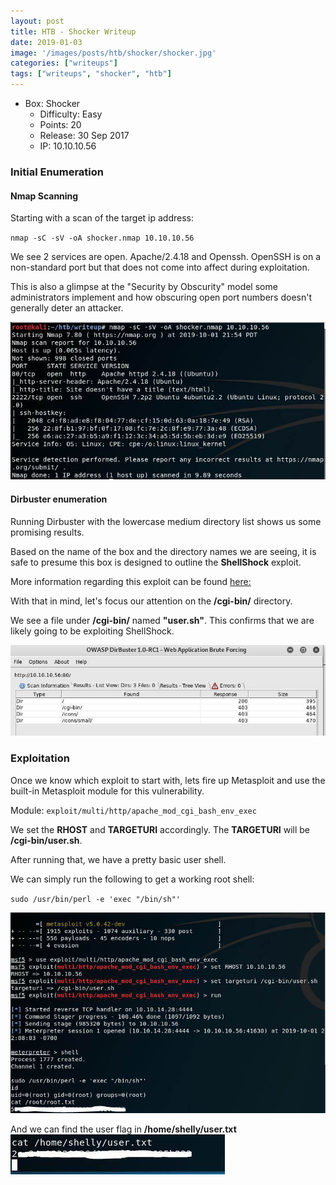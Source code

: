 ```yaml
---
layout: post
title: HTB - Shocker Writeup
date: 2019-01-03
image: '/images/posts/htb/shocker/shocker.jpg'
categories: ["writeups"]
tags: ["writeups", "shocker", "htb"]
---
```


* Box: Shocker
  - Difficulty: Easy
  - Points: 20
  - Release: 30 Sep 2017
  - IP: 10.10.10.56

### Initial Enumeration

#### Nmap Scanning

Starting with a scan of the target ip address:

`nmap -sC -sV -oA shocker.nmap 10.10.10.56`

We see 2 services are open. Apache/2.4.18 and Openssh.
OpenSSH is on a non-standard port but that does not come into affect during exploitation.

 This is also a glimpse at the "Security by Obscurity" model some administrators implement and how obscuring open port numbers doesn't generally deter an attacker.

<img src="/images/posts/htb/shocker/shocker1.jpg">

#### Dirbuster enumeration

Running Dirbuster with the lowercase medium directory list shows us some promising results.

Based on the name of the box and the directory names we are seeing, it is safe to presume this box is designed to outline the **ShellShock** exploit.

More information regarding this exploit can be found [here:](https://blog.cloudflare.com/inside-shellshock/)

With that in mind, let's focus our attention on the **/cgi-bin/** directory.

We see a file under **/cgi-bin/** named **"user.sh"**. This confirms that we are likely going to be exploiting ShellShock.

<img src="/images/posts/htb/shocker/shocker2.jpg">

### Exploitation

Once we know which exploit to start with, lets fire up Metasploit and use the built-in Metasploit module for this vulnerability.

Module: `exploit/multi/http/apache_mod_cgi_bash_env_exec`

We set the **RHOST** and **TARGETURI** accordingly.
The **TARGETURI** will be **/cgi-bin/user.sh**.

After running that, we have a pretty basic user shell.

We can simply run the following to get a working root shell:

`sudo /usr/bin/perl -e 'exec "/bin/sh"'`

<img src="/images/posts/htb/shocker/shocker3.jpg">

And we can find the user flag in **/home/shelly/user.txt**
<img src="/images/posts/htb/shocker/shocker4.jpg">
